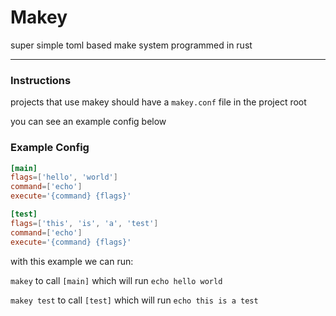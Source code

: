 # Makey
super simple toml based make system programmed in rust

---

### Instructions

projects that use makey should have a `makey.conf` file in the project root

you can see an example config below

### Example Config

```toml
[main]
flags=['hello', 'world']
command=['echo']
execute='{command} {flags}'

[test]
flags=['this', 'is', 'a', 'test']
command=['echo']
execute='{command} {flags}'
```

with this example we can run:

`makey` to call `[main]` which will run `echo hello world`

`makey test` to call `[test]` which will run `echo this is a test`
